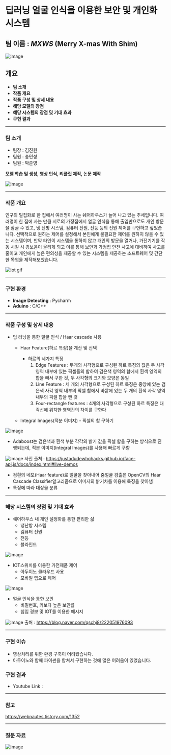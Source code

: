 # 딥러닝 얼굴 인식을 이용한 보안 및 개인화 시스템


## 팀 이름 : ***MXWS*** (Merry X-mas With Shim)
![image](https://user-images.githubusercontent.com/96164365/205705914-b69933a0-45aa-4f35-8541-71cd73516c09.png)


## 개요
- **팀 소개**
- **작품 개요**
- **작품 구성 및 상세 내용**
- **해당 모델의 장점**
- **해당 시스템의 장점 및 기대 효과**
- **구현 결과**

---

### 팀 소개

- 팀장 : 김진원 
- 팀원 : 송민성
- 팀원 : 박준영

**모델 학습 및 생성, 영상 인식, 리플릿 제작, 논문 제작**

![image](https://user-images.githubusercontent.com/96164365/205486610-3e3a1484-7327-468b-b491-c7b3c744299b.png)


---

### 작품 개요

인구의 밀집화로 한 집에서 여러명이 사는 쉐어하우스가 늘어 나고 있는 추세입니다. 여러명이 한 집에 사는 만큼 서로의 가정집에서 얼굴 인식을 통해 출입만으로도 개인 방문을 잠굴 수 있고, 냉 난방 시스템, 컴퓨터 전원, 전등 등의 전원 제어를 구현하고 싶었습니다. 선택적으로 원하는 제어를 설정해서 본인에게 불필요한 제어를 원하지 않을 수 있는 시스템이며, 만약 타인이 시스템을 통하지 않고 개인의 방문을 열거나, 가전기기를 작동 시킬 시 경보음이 울리게 되고 이를 통해 보안과 가정집 안전 사고에 대비하여 사고를 줄이고 개인에게 높은 편의성을 제공할 수 있는 시스템을 제공하는 소프트웨어 및 간단한 목업을 제작해보았습니다.

![iot gif](https://user-images.githubusercontent.com/96164365/205705228-c289e199-b266-4a00-abde-40483483c0e8.gif)


---

### 구현 환경
- **Image Detecting** : Pycharm
- **Aduino** : C/C++

---

### 작품 구성 및 상세 내용

- 딥 러닝을 통한 얼굴 인식 / Haar cascade 사용

  - Haar Feature(하르 특징)을 계산 및 선택
    - 하르의 세가지 특징
      1. Edge Features : 두개의 사각형으로 구성된 하르 특징의 값은 두 사각 영역 내부에 있는 픽셀들의 합하여 검은색 영역의 합에서 흰색 영역의 합을 빼서 구한 것, 두 사각형의 크기와 모양은 동일
      2. Line Feature : 세 개의 사각형으로 구성된 하르 특징은 중앙에 있는 검은색 사각 영역 내부의 픽셀 합에서 바깥에 있는 두 개의 흰색 사각 영역 내부의 픽셀 합을 뺀 것
      3. Four-rectangle features : 4개의 사각형으로 구성된 하르 특징은 대각선에 위치한 영역간의 차이를 구한다

  - Integral Images(적분 이미지) - 픽셀의 합 구하기

![image](https://user-images.githubusercontent.com/96164365/205641458-0e982f2b-6267-473a-b9d7-aca5b9e0a71f.png)


  - Adaboost는 검은색과 흰색 부분 각각의 밝기 값을 픽셀 합을 구하는 방식으로 진행되는데, 적분 이미지(Integral Images)를 사용해 빠르게 구함

![image](https://user-images.githubusercontent.com/96164365/205486237-5297f0b5-810d-4cb7-b528-be725b48b97d.png)
사진 출처 : https://justadudewhohacks.github.io/face-api.js/docs/index.html#live-demos
 
 
 - 검흰의 네모(Haar feature)로 얼굴을 찾아내어 줌얼굴 검출은 OpenCV의 Haar Cascade Classifier알고리즘으로 이미지의 밝기차를 이용해 특징을 찾아냄
  - 특징에 따라 대상을 분류



---


### 해당 시스템의 장점 및 기대 효과
- 쉐어하우스 내 개인 설정화를 통한 편리한 삶
  - 냉난방 시스템
  - 컴퓨터 전원
  - 전등
  - 블라인드



![image](https://user-images.githubusercontent.com/96164365/205485907-0b117447-1e67-42c7-ba05-1b017ddef05f.png)



- IOT스위치를 이용한 가전제품 제어
  - 아두이노 클라우드 사용
  - 모바일 앱으로 제어

![image](https://user-images.githubusercontent.com/96164365/205488774-e0a3da41-47e9-4f8c-a6a1-013fe5c7d278.png)



- 얼굴 인식을 통한 보안
  - 비밀번호, 키보다 높은 보안률
  - 침입 경보 및 IOT를 이용한 메시지



![image](https://user-images.githubusercontent.com/96164365/205486868-0c825aee-d878-4a5b-907b-8b972d8c791e.png)
출처 : https://blog.naver.com/qschj8/222051976093

---
### 구현 이슈
  - 영상처리를 위한 환경 구축이 어려웠습니다.
  - 아두이노와 함께 파이썬을 합쳐서 구현하는 것에 많은 어려움이 있었습니다.

### 구현 결과

- Youtube Link : 


---

### 참고
https://webnautes.tistory.com/1352


---

### 질문 자료

![image](https://user-images.githubusercontent.com/96164365/205696551-94b3a963-bd52-4042-a8d1-8ca1169caba7.png)








